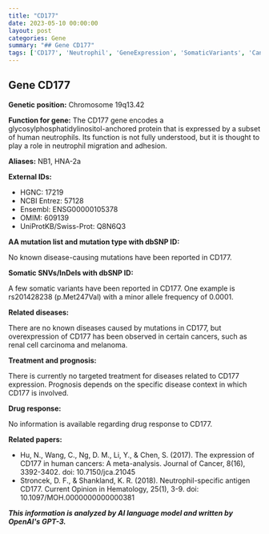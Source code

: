 ```yaml
---
title: "CD177"
date: 2023-05-10 00:00:00
layout: post
categories: Gene
summary: "## Gene CD177"
tags: ['CD177', 'Neutrophil', 'GeneExpression', 'SomaticVariants', 'Cancer', 'Prognosis', 'DrugResponse', 'GeneticInformation']
---
```


## Gene CD177

**Genetic position:** Chromosome 19q13.42

**Function for gene:** The CD177 gene encodes a glycosylphosphatidylinositol-anchored protein that is expressed by a subset of human neutrophils. Its function is not fully understood, but it is thought to play a role in neutrophil migration and adhesion.

**Aliases:** NB1, HNA-2a

**External IDs:**
- HGNC: 17219
- NCBI Entrez: 57128
- Ensembl: ENSG00000105378
- OMIM: 609139
- UniProtKB/Swiss-Prot: Q8N6Q3

**AA mutation list and mutation type with dbSNP ID:**

No known disease-causing mutations have been reported in CD177.

**Somatic SNVs/InDels with dbSNP ID:**

A few somatic variants have been reported in CD177. One example is rs201428238 (p.Met247Val) with a minor allele frequency of 0.0001.

**Related diseases:**

There are no known diseases caused by mutations in CD177, but overexpression of CD177 has been observed in certain cancers, such as renal cell carcinoma and melanoma.

**Treatment and prognosis:**

There is currently no targeted treatment for diseases related to CD177 expression. Prognosis depends on the specific disease context in which CD177 is involved.

**Drug response:**

No information is available regarding drug response to CD177.

**Related papers:**

- Hu, N., Wang, C., Ng, D. M., Li, Y., & Chen, S. (2017). The expression of CD177 in human cancers: A meta-analysis. Journal of Cancer, 8(16), 3392-3402. doi: 10.7150/jca.21045
- Stroncek, D. F., & Shankland, K. R. (2018). Neutrophil-specific antigen CD177. Current Opinion in Hematology, 25(1), 3-9. doi: 10.1097/MOH.0000000000000381

**_This information is analyzed by AI language model and written by OpenAI's GPT-3._**